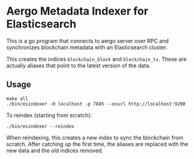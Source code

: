 # Aergo Metadata Indexer for Elasticsearch

This is a go program that connects to aergo server over RPC and synchronizes blockchain metadata with an Elasticsearch cluster.

This creates the indices `blockchain_block` and `blockchain_tx`. These are actually aliases that point to the latest version of the data.

## Usage

    make all
    ./bin/esindexer -H localhost -p 7845 --esurl http://localhost:9200

To reindex (starting from scratch):

    ./bin/esindexer --reindex

When reindexing, this creates a new index to sync the blockchain from scratch.
After catching up the first time, the aliases are replaced with the new data and the old indices removed.